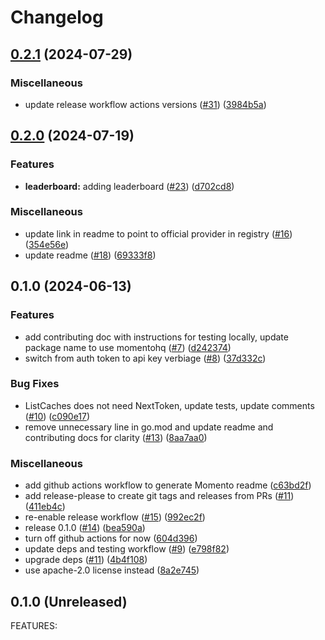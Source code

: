 # Changelog

## [0.2.1](https://github.com/momentohq/terraform-provider-momento/compare/v0.2.0...v0.2.1) (2024-07-29)


### Miscellaneous

* update release workflow actions versions ([#31](https://github.com/momentohq/terraform-provider-momento/issues/31)) ([3984b5a](https://github.com/momentohq/terraform-provider-momento/commit/3984b5ab44e7e939019ef5f456b60d9f7c8ef172))

## [0.2.0](https://github.com/momentohq/terraform-provider-momento/compare/v0.1.0...v0.2.0) (2024-07-19)


### Features

* **leaderboard:** adding leaderboard ([#23](https://github.com/momentohq/terraform-provider-momento/issues/23)) ([d702cd8](https://github.com/momentohq/terraform-provider-momento/commit/d702cd8992b7e60d0d13be667414878c2140234b))


### Miscellaneous

* update link in readme to point to official provider in registry ([#16](https://github.com/momentohq/terraform-provider-momento/issues/16)) ([354e56e](https://github.com/momentohq/terraform-provider-momento/commit/354e56e0e07ee4f96c855fdee128d4e6afa68f7e))
* update readme ([#18](https://github.com/momentohq/terraform-provider-momento/issues/18)) ([69333f8](https://github.com/momentohq/terraform-provider-momento/commit/69333f849db8e6f1abf290999976767fd2deabcb))

## 0.1.0 (2024-06-13)


### Features

* add contributing doc with instructions for testing locally, update package name to use momentohq ([#7](https://github.com/momentohq/terraform-provider-momento/issues/7)) ([d242374](https://github.com/momentohq/terraform-provider-momento/commit/d242374938930fd4ef063345816014cdb559242e))
* switch from auth token to api key verbiage ([#8](https://github.com/momentohq/terraform-provider-momento/issues/8)) ([37d332c](https://github.com/momentohq/terraform-provider-momento/commit/37d332c84dae993060e126e12ffe834d370389b3))


### Bug Fixes

* ListCaches does not need NextToken, update tests, update comments ([#10](https://github.com/momentohq/terraform-provider-momento/issues/10)) ([c090e17](https://github.com/momentohq/terraform-provider-momento/commit/c090e175c5d8455e14f5379376a606457dd5fd92))
* remove unnecessary line in go.mod and update readme and contributing docs for clarity ([#13](https://github.com/momentohq/terraform-provider-momento/issues/13)) ([8aa7aa0](https://github.com/momentohq/terraform-provider-momento/commit/8aa7aa0636e9f226ce046d40f71bb5fc08216844))


### Miscellaneous

* add github actions workflow to generate Momento readme ([c63bd2f](https://github.com/momentohq/terraform-provider-momento/commit/c63bd2f24f8cf154e5d7d3f3a3a5494ed3922ee9))
* add release-please to create git tags and releases from PRs ([#11](https://github.com/momentohq/terraform-provider-momento/issues/11)) ([411eb4c](https://github.com/momentohq/terraform-provider-momento/commit/411eb4ccdcd3205452df813e5fb611eeaa61db3c))
* re-enable release workflow ([#15](https://github.com/momentohq/terraform-provider-momento/issues/15)) ([992ec2f](https://github.com/momentohq/terraform-provider-momento/commit/992ec2f486beba75eb87d85c264e158d723f51a0))
* release 0.1.0 ([#14](https://github.com/momentohq/terraform-provider-momento/issues/14)) ([bea590a](https://github.com/momentohq/terraform-provider-momento/commit/bea590aab3ec630ea9ce89e724f4c07972561831))
* turn off github actions for now ([604d396](https://github.com/momentohq/terraform-provider-momento/commit/604d396cf001a139ee53832c7f3c397f4f2d0c00))
* update deps and testing workflow ([#9](https://github.com/momentohq/terraform-provider-momento/issues/9)) ([e798f82](https://github.com/momentohq/terraform-provider-momento/commit/e798f82b0c79cd40790f16f86ff647834339bdb7))
* upgrade deps ([#11](https://github.com/momentohq/terraform-provider-momento/issues/11)) ([4b4f108](https://github.com/momentohq/terraform-provider-momento/commit/4b4f10851b27dfe0a4b4cc708b9949ba435fc906))
* use apache-2.0 license instead ([8a2e745](https://github.com/momentohq/terraform-provider-momento/commit/8a2e74562d0be0931d98a84e0529ea229590dbc4))

## 0.1.0 (Unreleased)

FEATURES:
